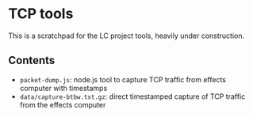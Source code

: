 TCP tools
=========

This is a scratchpad for the LC project tools, heavily under construction.


Contents
--------

  - `packet-dump.js`: node.js tool to capture TCP traffic from effects computer with timestamps
  - `data/capture-btbw.txt.gz`: direct timestamped capture of TCP traffic from the effects computer

